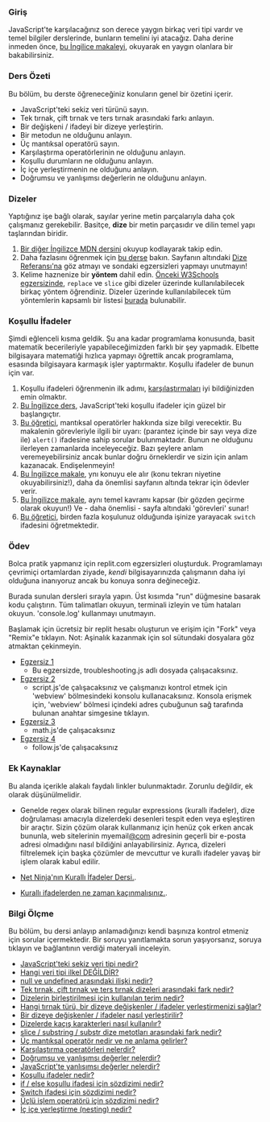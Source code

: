 ### Giriş

JavaScript'te karşılacağınız son derece yaygın birkaç veri tipi vardır ve temel bilgiler derslerinde, bunların temelini iyi atacağız. Daha derine inmeden önce, [bu İngilice makaleyi](http://javascript.info/types), okuyarak en yaygın olanlara bir bakabilirsiniz.


### Ders Özeti

Bu bölüm, bu derste öğreneceğiniz konuların genel bir özetini içerir.

- JavaScript'teki sekiz veri türünü sayın.
- Tek tırnak, çift tırnak ve ters tırnak arasındaki farkı anlayın.
- Bir değişkeni / ifadeyi bir dizeye yerleştirin.
- Bir metodun ne olduğunu anlayın.
- Üç mantıksal operatörü sayın.
- Karşılaştırma operatörlerinin ne olduğunu anlayın.
- Koşullu durumların ne olduğunu anlayın.
- İç içe yerleştirmenin ne olduğunu anlayın.
- Doğrumsu ve yanlışımsı değerlerin ne olduğunu anlayın.

### Dizeler

Yaptığınız işe bağlı olarak, sayılar yerine metin parçalarıyla daha çok çalışmanız gerekebilir. Basitçe, __dize__ bir metin parçasıdır ve dilin temel yapı taşlarından biridir.

1.  [Bir diğer İngilizce MDN dersini](https://developer.mozilla.org/tr/docs/Learn/JavaScript/First_steps/Strings) okuyup kodlayarak takip edin.
2. Daha fazlasını öğrenmek için [bu derse](https://www.w3schools.com/js/js_string_methods.asp) bakın. Sayfanın altındaki [Dize Referansı'na](https://www.w3schools.com/jsref/jsref_obj_string.asp) göz atmayı ve sondaki egzersizleri yapmayı unutmayın!
3. Kelime haznenize bir __yöntem__ dahil edin. [Önceki W3Schools egzersizinde](https://www.w3schools.com/js/js_string_methods.asp), `replace` ve `slice` gibi dizeler üzerinde kullanılabilecek birkaç yöntem öğrendiniz. Dizeler üzerinde kullanılabilecek tüm yöntemlerin kapsamlı bir listesi [burada](https://developer.mozilla.org/tr/docs/Web/JavaScript/Reference/Global_Objects/String) bulunabilir.

### Koşullu İfadeler

Şimdi eğlenceli kısma geldik. Şu ana kadar programlama konusunda, basit matematik becerileriyle yapabileceğimizden farklı bir şey yapmadık. Elbette bilgisayara matematiği hızlıca yapmayı öğrettik ancak programlama, esasında bilgisayara karmaşık işler yaptırmaktır. Koşullu ifadeler de bunun için var.

1. Koşullu ifadeleri öğrenmenin ilk adımı, [karşılaştırmaları](http://javascript.info/comparison) iyi bildiğinizden emin olmaktır. 
2. [Bu İngilizce ders](https://www.w3schools.com/js/js_if_else.asp), JavaScript'teki koşullu ifadeler için güzel bir başlangıçtır.
3. [Bu öğretici](http://javascript.info/logical-operators), mantıksal operatörler hakkında size bilgi verecektir. Bu makalenin görevleriyle ilgili bir uyarı: (parantez içinde bir sayı veya dize ile) `alert()` ifadesine sahip sorular bulunmaktadır. Bunun ne olduğunu ilerleyen zamanlarda inceleyeceğiz. Bazı şeylere anlam veremeyebilirsiniz ancak bunlar doğru örneklerdir ve sizin için anlam kazanacak. Endişelenmeyin!
4. [Bu İngilizce makale](https://developer.mozilla.org/en-US/docs/Learn/JavaScript/Building_blocks/conditionals), ynı konuyu ele alır (konu tekrarı niyetine okuyabilirsiniz!), daha da önemlisi sayfanın altında tekrar için ödevler verir.
5. [Bu İngilizce makale](http://javascript.info/ifelse), aynı temel kavramı kapsar (bir gözden geçirme olarak okuyun!) Ve - daha önemlisi - sayfa altındaki 'görevleri' sunar!
6. [Bu öğretici](https://www.digitalocean.com/community/tutorials/how-to-use-the-switch-statement-in-javascript), birden fazla koşulunuz olduğunda işinize yarayacak `switch`  ifadesini öğretmektedir.

### Ödev

<div class="lesson-content__panel" markdown="1">

Bolca pratik yapmanız için replit.com egzersizleri oluşturduk. Programlamayı çevrimiçi ortamlardan ziyade, _kendi_ bilgisayarınızda çalışmanın daha iyi olduğuna inanıyoruz ancak bu konuya sonra değineceğiz.

Burada sunulan dersleri sırayla yapın. Üst kısımda "run" düğmesine basarak kodu çalıştırın. Tüm talimatları okuyun, terminali izleyin ve tüm hataları okuyun. 'console.log' kullanmayı unutmayın.

Başlamak için ücretsiz bir replit hesabı oluşturun ve erişim için "Fork" veya "Remix"e tıklayın.
Not: Aşinalık kazanmak için sol sütundaki dosyalara göz atmaktan çekinmeyin.

- [Egzersiz 1](https://replit.com/@OdinProject/troubleshooting#troubleshooting.js)
  - Bu egzersizde, troubleshooting.js adlı dosyada çalışacaksınız.
- [Egzersiz 2](https://replit.com/@OdinProject/enter-a-number#script.js)
  - script.js'de çalışacaksınız ve çalışmanızı kontrol etmek için 'webview' bölmesindeki konsolu kullanacaksınız. Konsola erişmek için, 'webview' bölmesi içindeki adres çubuğunun sağ tarafında bulunan anahtar simgesine tıklayın.
- [Egzersiz 3](https://replit.com/@OdinProject/lets-do-some-math#math.js)
  - math.js'de çalışacaksınız
- [Egzersiz 4](https://replit.com/@OdinProject/direction-follow#follow.js)
  - follow.js'de çalışacaksınız

</div>

### Ek Kaynaklar

Bu alanda içerikle alakalı faydalı linkler bulunmaktadır. Zorunlu değildir, ek olarak düşünülmelidir.

- Genelde regex olarak bilinen regular expressions (kurallı ifadeler), dize doğrulaması amacıyla dizelerdeki desenleri tespit eden veya eşleştiren bir araçtır. Sizin çözüm olarak kullanmanız için henüz çok erken ancak bununla, web sitelerinin myemail[@com](https://github.com/com) adresinin geçerli bir e-posta adresi olmadığını nasıl bildiğini anlayabilirsiniz. Ayrıca, dizeleri filtrelemek için başka çözümler de mevcuttur ve kurallı ifadeler yavaş bir işlem olarak kabul edilir.

- [Net Ninja'nın Kurallı İfadeler Dersi.](https://www.youtube.com/playlist?list=PL4cUxeGkcC9g6m_6Sld9Q4jzqdqHd2HiD).
- [Kurallı ifadelerden ne zaman kaçınmalısınız.](https://softwareengineering.stackexchange.com/questions/113237/when-you-should-not-use-regular-expressions).

### Bilgi Ölçme

Bu bölüm, bu dersi anlayıp anlamadığınızı kendi başınıza kontrol etmeniz için sorular içermektedir. Bir soruyu yanıtlamakta sorun yaşıyorsanız, soruya tıklayın ve bağlantının verdiği materyali inceleyin.

- [JavaScript'teki sekiz veri tipi nedir?](https://javascript.info/types#summary)
- [Hangi veri tipi ilkel DEĞİLDİR?](https://javascript.info/types#objects-and-symbols)
- [null ve undefined arasındaki ilişki nedir?](https://javascript.info/types#the-null-value)
- [Tek tırnak, çift tırnak ve ters tırnak dizeleri arasındaki fark nedir?](https://developer.mozilla.org/en-US/docs/Learn/JavaScript/First_steps/Strings#single_quotes_vs._double_quotes)
- [Dizelerin birleştirilmesi için kullanılan terim nedir?](https://developer.mozilla.org/en-US/docs/Learn/JavaScript/First_steps/Strings#concatenating_strings)
- [Hangi tırnak türü, bir dizeye değişkenler / ifadeler yerleştirmenizi sağlar?](https://developer.mozilla.org/en-US/docs/Learn/JavaScript/First_steps/Strings#concatenating_strings)
- [Bir dizeye değişkenler / ifadeler nasıl yerleştirilir?](https://developer.mozilla.org/en-US/docs/Learn/JavaScript/First_steps/Strings#concatenating_strings)
- [Dizelerde kaçış karakterleri nasıl kullanılır?](https://developer.mozilla.org/en-US/docs/Learn/JavaScript/First_steps/Strings#escaping_characters_in_a_string)
- [slice / substring / substr dize metotları arasındaki fark nedir?](https://www.w3schools.com/js/js_string_methods.asp)
- [Üç mantıksal operatör nedir ve ne anlama gelirler?](http://javascript.info/logical-operators)
- [Karşılaştırma operatörleri nelerdir?](https://javascript.info/comparison)
- [Doğrumsu ve yanlışımsı değerler nelerdir?](https://javascript.info/ifelse#boolean-conversion)
- [JavaScript'te yanlışımsı değerler nelerdir?](https://javascript.info/ifelse#boolean-conversion)
- [Koşullu ifadeler nedir?](https://www.w3schools.com/js/js_if_else.asp)
- [if / else koşullu ifadesi için sözdizimi nedir?](https://developer.mozilla.org/en-US/docs/Learn/JavaScript/Building_blocks/conditionals#basic_if...else_syntax)
- [Switch ifadesi için sözdizimi nedir?](https://developer.mozilla.org/en-US/docs/Learn/JavaScript/Building_blocks/conditionals#switch_statements)
- [Üçlü işlem operatörü için sözdizimi nedir?](https://developer.mozilla.org/en-US/docs/Learn/JavaScript/Building_blocks/conditionals#ternary_operator)
- [İç içe yerleştirme (nesting) nedir?](https://developer.mozilla.org/en-US/docs/Learn/JavaScript/Building_blocks/conditionals#nesting_if...else)